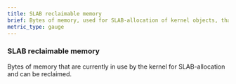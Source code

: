 ```yaml
---
title: SLAB reclaimable memory
brief: Bytes of memory, used for SLAB-allocation of kernel objects, that can be reclaimed.
metric_type: gauge
---
```

### SLAB reclaimable memory

Bytes of memory that are currently in use by the kernel for SLAB-allocation and can be reclaimed.
